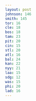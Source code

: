 ```yaml
---
layout: post
johnson: 146
smith: 145
tor: 16
cle: 18
bos: 18
tam: 23
pit: 20
cin: 15
stl: 20
atl: 16
bal: 24
kan: 22
nyy: 21
laa: 15
sdg: 12
was: 15
phi: 20
lad: 16
---
```

